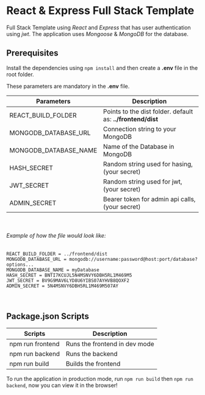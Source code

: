 # React & Express Full Stack Template

Full Stack Template using _React_ and _Express_ that has user authentication using _jwt_. The application uses _Mongoose_ & _MongoDB_ for the database.

## Prerequisites

Install the dependencies using `npm install` and then create a **.env** file in the root folder.

These parameters are mandatory in the **.env** file.

| Parameters            | Description                                                 |
| --------------------- | ----------------------------------------------------------- |
| REACT_BUILD_FOLDER    | Points to the dist folder. default as: **../frontend/dist** |
| MONGODB_DATABASE_URL  | Connection string to your MongoDB                           |
| MONGODB_DATABASE_NAME | Name of the Database in MongoDB                             |
| HASH_SECRET           | Random string used for hasing, (your secret)                |
| JWT_SECRET            | Random string used for jwt, (your secret)                   |
| ADMIN_SECRET          | Bearer token for admin api calls, (your secret)             |

&nbsp;

###### Example of how the file would look like:

```
REACT_BUILD_FOLDER = ../frontend/dist
MONGODB_DATABASE_URL = mongodb://username:password@host:port/database?options...
MONGODB_DATABASE_NAME = myDatabase
HASH_SECRET = BNTI7KCUJL5N4MSNVY6DBH5RL1M469M5
JWT_SECRET = BV9G9MAV6LYD8U6YIBS07AYHVB8QOXF2
ADMIN_SECRET = 5N4MSNVY6DBH5RL1M469M507AY
```

&nbsp;

## Package.json Scripts

| Scripts          | Description                   |
| ---------------- | ----------------------------- |
| npm run frontend | Runs the frontend in dev mode |
| npm run backend  | Runs the backend              |
| npm run build    | Builds the frontend           |

To run the application in production mode, run `npm run build` then `npm run backend`, now you can view it in the browser!
